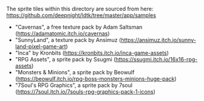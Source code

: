 The sprite tiles within this directory are sourced from here: https://github.com/deepnight/ldtk/tree/master/app/samples

 - "Cavernas", a free texture pack by Adam Saltsman (https://adamatomic.itch.io/cavernas)
 - "SunnyLand", a texture pack by Ansimuz (https://ansimuz.itch.io/sunny-land-pixel-game-art)
 - "Inca" by Kronbits (https://kronbits.itch.io/inca-game-assets)
 - "RPG Assets", a sprite pack by Ssugmi (https://ssugmi.itch.io/16x16-rpg-assets)
 - "Monsters & Minions", a sprite pack by Beowulf (https://beowulf.itch.io/rpg-boss-monsters-minions-huge-pack)
 - "7Soul's RPG Graphics", a sprite pack by 7soul (https://7soul.itch.io/7souls-rpg-graphics-pack-1-icons)
